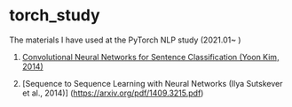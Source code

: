 # torch_study
The materials I have used at the PyTorch NLP study (2021.01~ )

1) [Convolutional Neural Networks for Sentence Classification (Yoon Kim, 2014)](https://www.aclweb.org/anthology/D14-1181.pdf)

2) [Sequence to Sequence Learning with Neural Networks (Ilya Sutskever et al., 2014)]
(https://arxiv.org/pdf/1409.3215.pdf)
